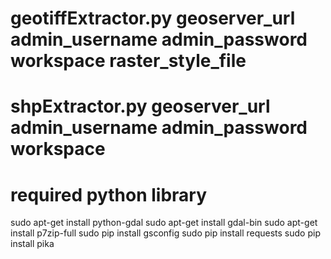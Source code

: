 # geotiffExtractor.py geoserver_url admin_username admin_password workspace raster_style_file
# shpExtractor.py geoserver_url admin_username admin_password workspace
# required python library
sudo apt-get install python-gdal
sudo apt-get install gdal-bin
sudo apt-get install p7zip-full
sudo pip install gsconfig
sudo pip install requests
sudo pip install pika


